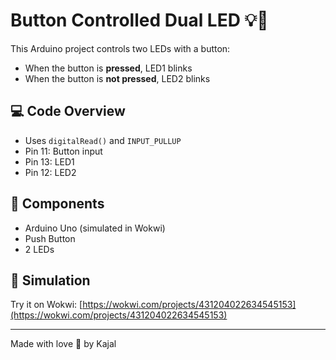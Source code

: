 # Button Controlled Dual LED 💡🔴

This Arduino project controls two LEDs with a button:
- When the button is **pressed**, LED1 blinks
- When the button is **not pressed**, LED2 blinks

## 💻 Code Overview
- Uses `digitalRead()` and `INPUT_PULLUP`
- Pin 11: Button input
- Pin 13: LED1
- Pin 12: LED2

## 🔧 Components
- Arduino Uno (simulated in Wokwi)
- Push Button
- 2 LEDs

## 🧪 Simulation
Try it on Wokwi: [https://wokwi.com/projects/431204022634545153](https://wokwi.com/projects/431204022634545153)

---

Made with love 🫶 by Kajal
